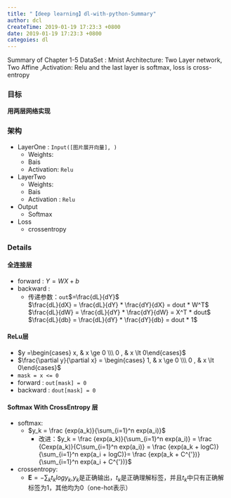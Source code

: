 ```yaml
---
title: "【deep learning】dl-with-python-Summary"
author: dcl
CreateTime: 2019-01-19 17:23:3 +0800
date: 2019-01-19 17:23:3 +0800
categoies: dl
---
```


Summary of Chapter 1-5
DataSet : Mnist
Architecture: Two Layer network, Two Affine ,Activation: Relu and the last layer is softmax, loss is cross-entropy
<!--more-->

### 目标
<b>用两层网络实现</b>
### 架构
- LayerOne    :   `Input([图片展开向量], )`<br>
    - Weights: 
    - Bais
    - Activation: `Relu`<br>
- LayerTwo
    - Weights: 
    - Bais
    - Activation : `Relu`
- Output
    - Softmax
- Loss
    - crossentropy
### Details
#### 全连接层
- forward : $Y = WX + b$
- backward : 
    - 传递参数：`out`$=\frac{dL}{dY}$<br>
$\frac{dL}{dX} = \frac{dL}{dY} * \frac{dY}{dX} = dout * W^T$<br>
$\frac{dL}{dW} = \frac{dL}{dY} * \frac{dY}{dW} = X^T * dout$<br>
$\frac{dL}{db} = \frac{dL}{dY} * \frac{dY}{db} = dout * 1$<br>
#### ReLu层
- $y =\begin{cases} x, & x \ge 0 \\\ 0 , & x \lt 0\end{cases}$
- $\frac{\partial y}{\partial x} = \begin{cases} 1, & x \ge 0 \\\ 0 , & x \lt 0\end{cases}$
- `mask = x <= 0` 
- forward : `out[mask] = 0`
- backward : `dout[mask] = 0`

#### Softmax With CrossEntropy 层
- softmax:
    - $y_k = \frac {exp(a_k)}{\sum_{i=1}^n exp(a_i)}$
        - 改进：$y_k = \frac {exp(a_k)}{\sum_{i=1}^n exp(a_i)} = \frac {Cexp(a_k)}{C\sum_{i=1}^n exp(a_i)} = \frac {exp(a_k + logC)}{\sum_{i=1}^n exp(a_i + logC)}= \frac {exp(a_k + C^{'})}{\sum_{i=1}^n exp(a_i + C^{'})}$
- crossentropy:
    - $\mathbf E = -\sum_kt_klogy_k$,$y_k$是正确输出，$t_k$是正确理解标签，并且$t_k$中只有正确解标签为1，其他均为0（one-hot表示）